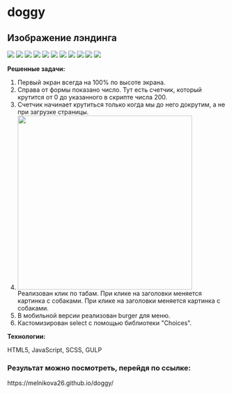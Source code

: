 
# doggy
<h2>Изображение лэндинга</h2>
<img src='https://user-images.githubusercontent.com/106463796/232327706-b8267863-ca7d-404f-8efc-5eaf5dc0f72c.png'/>
<img src='https://user-images.githubusercontent.com/106463796/232327742-3279311b-e5b8-4ec6-8c9c-4de6e1a135fe.png'/>
<img src='https://user-images.githubusercontent.com/106463796/232327766-d2cb5c42-e5ec-4026-8651-7018ad0f6b7c.png'/>
<img src='https://user-images.githubusercontent.com/106463796/232327799-5c633169-47bd-4002-b098-4277c51f856b.png'/>
<img src='https://user-images.githubusercontent.com/106463796/232327820-e19cf74d-4ea2-4b0c-bd3a-3718d2d54cc6.png'/>
<img src='https://user-images.githubusercontent.com/106463796/232327843-ab3fe571-e45e-481b-ada1-9e027c6e8af4.png'/>
<img src='https://user-images.githubusercontent.com/106463796/232327897-41ee7aeb-f934-441e-ab5a-f3427c3cda19.png'/>
<img src='https://user-images.githubusercontent.com/106463796/232327944-0386c573-17f5-45bb-a57d-fc9802fc79dd.png'/>
<img src='https://user-images.githubusercontent.com/106463796/232327979-85d3e220-3776-4288-bea3-6a32d2195936.png'/>
<img src='https://user-images.githubusercontent.com/106463796/232328013-82938486-9807-44ff-93ba-128136c236ff.png'/>
<img src='https://user-images.githubusercontent.com/106463796/232328044-234c8c72-e855-4b16-9899-7e9f45953ae0.png'/>

<p><b>Решенные задачи:</b></p>
<ol>
<li>Первый экран всегда на 100% по высоте экрана.</li>
<li>Справа от формы показано число. Тут есть счетчик, который крутится от 0 до указанного в скрипте числа 200.</li> 
<li>Счетчик начинает крутиться только когда мы до него докрутим, а не при загрузке страницы.</li>
<li>
  <img style="width: 400px; display: block;" src='https://user-images.githubusercontent.com/106463796/232328435-1d6351cd-286e-4174-b9cb-03439d5d60d4.png'/>
  Реализован клик по табам. При клике на заголовки меняется картинка с собаками. При клике на заголовки меняется картинка с собаками.</li>
<li>В мобильной версии реализован burger для меню.</li>
<li>Кастомизирован select с помощью библиотеки "Choices".</li>
</ol>

<div><b> Технологии:</b>
  <p>HTML5, JavaScript, SCSS, GULP</p>
</div>

<h3>Результат можно посмотреть, перейдя по ссылке:</h3>
https://melnikova26.github.io/doggy/
